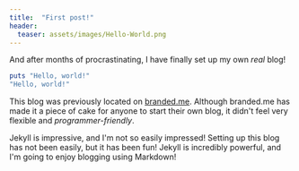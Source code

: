 ```yaml
---
title:  "First post!"
header:
  teaser: assets/images/Hello-World.png
---
```


And after months of procrastinating, I have finally set up my own *real* blog! 

```ruby
puts "Hello, world!"
"Hello, world!"
```

This blog was previously located on [branded.me](https://branded.me/harshgadgil/posts). Although branded.me has made it a piece of cake for anyone to start their own blog, it didn't feel very flexible and *programmer-friendly*.

Jekyll is impressive, and I'm not so easily impressed! Setting up this blog has not been easily, but it has been fun! Jekyll is incredibly powerful, and I'm going to enjoy blogging using Markdown!